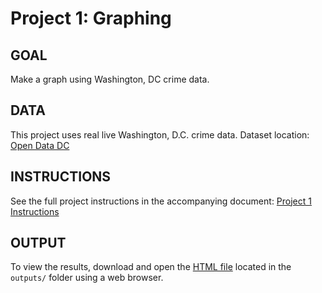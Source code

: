 # Project 1: Graphing

## GOAL
Make a graph using Washington, DC crime data.

## DATA
This project uses real live Washington, D.C. crime data.
Dataset location: [Open Data DC](https://opendata.dc.gov/)

## INSTRUCTIONS
See the full project instructions in the accompanying document: [Project 1 Instructions](instructions/Project1_Instructions.pdf)

## OUTPUT
To view the results, download and open the [HTML file](outputs/Project1.html) located in the `outputs/` folder using a web browser.
